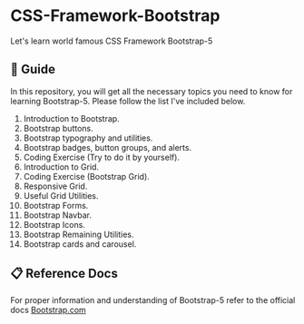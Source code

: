 # CSS-Framework-Bootstrap
Let's learn world famous CSS Framework Bootstrap-5

## 🧞 Guide
In this repository, you will get all the necessary topics you need to know for learning Bootstrap-5. Please follow the list I've included below.
1. Introduction to Bootstrap.
2. Bootstrap buttons.
3. Bootstrap typography and utilities.
4. Bootstrap badges, button groups, and alerts.
5. Coding Exercise (Try to do it by yourself).
6. Introduction to Grid.
7. Coding Exercise (Bootstrap Grid).
8. Responsive Grid.
9. Useful Grid Utilities.
10. Bootstrap Forms.
11. Bootstrap Navbar.
12. Bootstrap Icons.
13. Bootstrap Remaining Utilities.
14. Bootstrap cards and carousel.
 
## 📋 Reference Docs
For proper information and understanding of Bootstrap-5 refer to the official docs
<a href= "https://getbootstrap.com/"> Bootstrap.com </a>
